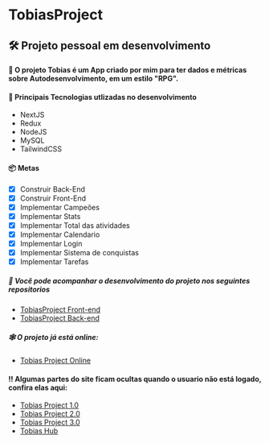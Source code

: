 # TobiasProject
## 🛠️ Projeto pessoal em desenvolvimento

#### 🖖 O projeto Tobias é um App criado por mim para ter dados e métricas sobre Autodesenvolvimento, em um estilo "RPG".

#### 🚧  Principais Tecnologias utlizadas no desenvolvimento
- NextJS
- Redux
- NodeJS
- MySQL
- TailwindCSS




#### 📦  Metas
- [x] Construir Back-End
- [x] Construir Front-End
- [x] Implementar Campeões
- [x] Implementar Stats
- [x] Implementar Total das atividades
- [x] Implementar Calendario
- [x] Implementar Login
- [x] Implementar Sistema de conquistas
- [x] Implementar Tarefas

##### 📑 Você pode acompanhar o desenvolvimento do projeto nos seguintes repositorios
- <a href="https://github.com/IsaacMagno/tobias_hub">TobiasProject Front-end</a>
- <a href="https://github.com/IsaacMagno/tobias-api">TobiasProject Back-end</a>

##### 🕸️ O projeto já está online:
- <a href="https://tobiashub.vercel.app">Tobias Project Online</a>

#### ‼️ Algumas partes do site ficam ocultas quando o usuario não está logado, confira elas aqui:

- <a href="https://github.com/IsaacMagno/TobiasProject/tree/main/apresentation-files">Tobias Project 1.0 </a>
- <a href="https://github.com/IsaacMagno/TobiasProject/tree/main/tobias-update">Tobias Project 2.0 </a>
- <a href="https://github.com/IsaacMagno/TobiasProject/tree/main/tobias3.0"> Tobias Project 3.0 </a>
- <a href="https://github.com/IsaacMagno/TobiasProject/tree/main/tobiashub">Tobias Hub </a>

